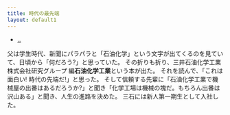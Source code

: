 ```yaml
---
title: 時代の最先端
layout: default1
---
```

- [..](..)

父は学生時代、新聞にパラパラと「石油化学」という文字が出てくるのを見ていて、日頃から「何だろう?」と思っていた。
その折りも折り、三井石油化学工業株式会社研究グループ 編**石油化学工業**という本が出た。
それを読んで、「これは面白い! 時代の先端だ!」と思った。
そして信頼する先輩に「石油化学工業で機械屋の出番はあるだろうか?」と聞き「化学工場は機械の塊だ。もちろん出番は沢山ある」と聞き、人生の進路を決めた。
三石には新人第一期生として入社した。
